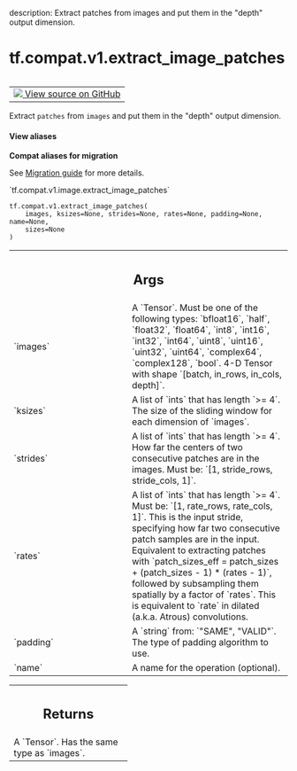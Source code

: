 description: Extract patches from images and put them in the "depth" output dimension.

<div itemscope itemtype="http://developers.google.com/ReferenceObject">
<meta itemprop="name" content="tf.compat.v1.extract_image_patches" />
<meta itemprop="path" content="Stable" />
</div>

# tf.compat.v1.extract_image_patches

<!-- Insert buttons and diff -->

<table class="tfo-notebook-buttons tfo-api nocontent" align="left">
<td>
  <a target="_blank" href="https://github.com/tensorflow/tensorflow/blob/r2.3/tensorflow/python/ops/array_ops.py#L5471-L5514">
    <img src="https://www.tensorflow.org/images/GitHub-Mark-32px.png" />
    View source on GitHub
  </a>
</td>
</table>



Extract `patches` from `images` and put them in the "depth" output dimension.

<section class="expandable">
  <h4 class="showalways">View aliases</h4>
  <p>
<b>Compat aliases for migration</b>
<p>See
<a href="https://www.tensorflow.org/guide/migrate">Migration guide</a> for
more details.</p>
<p>`tf.compat.v1.image.extract_image_patches`</p>
</p>
</section>

<pre class="devsite-click-to-copy prettyprint lang-py tfo-signature-link">
<code>tf.compat.v1.extract_image_patches(
    images, ksizes=None, strides=None, rates=None, padding=None, name=None,
    sizes=None
)
</code></pre>



<!-- Placeholder for "Used in" -->


<!-- Tabular view -->
 <table class="responsive fixed orange">
<colgroup><col width="214px"><col></colgroup>
<tr><th colspan="2"><h2 class="add-link">Args</h2></th></tr>

<tr>
<td>
`images`
</td>
<td>
A `Tensor`. Must be one of the following types: `bfloat16`, `half`, `float32`, `float64`, `int8`, `int16`, `int32`, `int64`, `uint8`, `uint16`, `uint32`, `uint64`, `complex64`, `complex128`, `bool`.
4-D Tensor with shape `[batch, in_rows, in_cols, depth]`.
</td>
</tr><tr>
<td>
`ksizes`
</td>
<td>
A list of `ints` that has length `>= 4`.
The size of the sliding window for each dimension of `images`.
</td>
</tr><tr>
<td>
`strides`
</td>
<td>
A list of `ints` that has length `>= 4`.
How far the centers of two consecutive patches are in
the images. Must be: `[1, stride_rows, stride_cols, 1]`.
</td>
</tr><tr>
<td>
`rates`
</td>
<td>
A list of `ints` that has length `>= 4`.
Must be: `[1, rate_rows, rate_cols, 1]`. This is the
input stride, specifying how far two consecutive patch samples are in the
input. Equivalent to extracting patches with
`patch_sizes_eff = patch_sizes + (patch_sizes - 1) * (rates - 1)`, followed by
subsampling them spatially by a factor of `rates`. This is equivalent to
`rate` in dilated (a.k.a. Atrous) convolutions.
</td>
</tr><tr>
<td>
`padding`
</td>
<td>
A `string` from: `"SAME", "VALID"`.
The type of padding algorithm to use.
</td>
</tr><tr>
<td>
`name`
</td>
<td>
A name for the operation (optional).
</td>
</tr>
</table>



<!-- Tabular view -->
 <table class="responsive fixed orange">
<colgroup><col width="214px"><col></colgroup>
<tr><th colspan="2"><h2 class="add-link">Returns</h2></th></tr>
<tr class="alt">
<td colspan="2">
A `Tensor`. Has the same type as `images`.
</td>
</tr>

</table>

